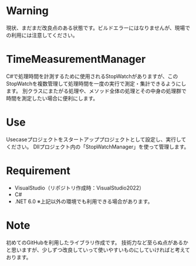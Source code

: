# Warning
現状、まだまだ改良点のある状態です。ビルドエラーにはなりませんが、現場での利用には注意してください。

# TimeMeasurementManager
C#で処理時間を計測するために使用されるStopWatchがありますが、このStopWatchを複数管理して処理時間を一度の実行で測定・集計できるようにします。
別クラスにまたがる処理や、メソッド全体の処理とその中身の処理群で時間を測定したい場合に便利にします。

# Use
Usecaseプロジェクトをスタートアッププロジェクトとして設定し、実行してください。
Dllプロジェクト内の「StopWatchManager」を使って管理します。

# Requirement

- VisualStudio（リポジトリ作成時：VisualStudio2022）
- C#
- .NET 6.0
※上記以外の環境でも利用できる場合があります。

# Note

初めてのGitHubを利用したライブラリ作成です。
技術力など至らぬ点があるかと思いますが、少しずつ改良していって使いやすいものにしていければと考えております。
